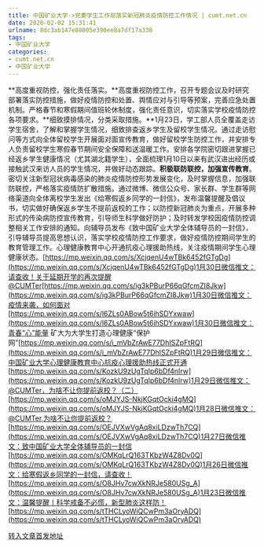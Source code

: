 ```yaml
---
title: 中国矿业大学->党委学生工作部落实新冠肺炎疫情防控工作情况 | cumt.net.cn
date: 2020-02-02 15:31:41
urlname: 8dc3ab147e88005e390ee8a7df17a338
tags: 
- 中国矿业大学
categories:
- cumt.net.cn
- 中国矿业大学
---
```

**高度重视防控，强化责任落实。**高度重视防控工作，召开专题会议及时研究部署落实防控措施，做好疫情防控和处置、舆情应对与引导等预案，完善应急处置机制。严格春节和寒假期间值班轮休制度，强化责任意识，切实落实学校疫情防控各项要求。**细致摸排情况，分类采取措施。**1月23日，学工部人员全覆盖走访学生宿舍，了解和掌握学生情况，细致排查返乡学生及留校学生情况。通过走访慰问等方式向全体留校学生开展面对面宣传教育，做好留校学生防控工作，并安排专人负责留校学生寒假春节期间安全保障和送温暖工作。安排各学院密切跟进掌握已经返乡学生健康情况（尤其湖北籍学生），全面梳理1月10日以来有武汉进出经历或接触武汉来访人员的学生情况，并做好动态跟踪。**积极联防联控，加强宣传教育**。密切关注新型冠状病毒感染的肺炎疫情防控形势发展变化，及时掌握信息，加强联防联控，严格落实疫情防扩散措施。通过微博、微信公众号、家长群、学生群等网络渠道向全体离校学生发出《给寒假返乡同学的一封信》，发布温馨提醒及倡议书，切实做好确保返乡学生不提前返校的工作；以防控新冠肺炎为重点，开展多种形式的传染病防控宣传教育，引导师生科学做好防护；及时转发学校因疫情防控调整相关工作安排的通知。向辅导员发布《致中国矿业大学全体辅导员的一封信》，引导辅导员提高思想认识，落实学校疫情防控工作要求，做好疫情防控期间学生的教育管理工作。心理健康教育中心开通抗疫心理援助热线，关注疫情期间学生心理健康状态。[https://mp.weixin.qq.com/s/XcjqenU4wTBk6452fGTgDg](https://mp.weixin.qq.com/s/XcjqenU4wTBk6452fGTgDg)1月30日微信推文：请查收！关于延期开学的再次提醒@CUMTer[https://mp.weixin.qq.com/s/ig3kPBurP66qGfcmZI8Jkw](https://mp.weixin.qq.com/s/ig3kPBurP66qGfcmZI8Jkw)1月30日微信推文：疫情来袭，如何面对[https://mp.weixin.qq.com/s/l6ZLs0ABow5t6ihSDYxwaw](https://mp.weixin.qq.com/s/l6ZLs0ABow5t6ihSDYxwaw)1月30日微信推文：青春“心”能量 矿大为大学生打造心理健康“保护网”[https://mp.weixin.qq.com/s/i_mVbZrAwE77DhISZpFtRQ](https://mp.weixin.qq.com/s/i_mVbZrAwE77DhISZpFtRQ)1月29日微信推文：中国矿业大学心理健康教育中心抗疫心理援助热线正式开通[https://mp.weixin.qq.com/s/KozkU9zUgTqIp6bDf4nIrw](https://mp.weixin.qq.com/s/KozkU9zUgTqIp6bDf4nIrw)1月29日微信推文：@CUMTer，为啥不让你提前返校？（二）[https://mp.weixin.qq.com/s/oMJYJS-NkjKGqtOcki4gMQ](https://mp.weixin.qq.com/s/oMJYJS-NkjKGqtOcki4gMQ)1月28日微信推文：@CUMTer,为啥不让你提前返校？[https://mp.weixin.qq.com/s/OEJVXwVgAq8xiLDzwTh7CQ](https://mp.weixin.qq.com/s/OEJVXwVgAq8xiLDzwTh7CQ)1月27日微信推文：致中国矿业大学全体辅导员的一封信[https://mp.weixin.qq.com/s/OMKqLrQ163TKbzW4Z8Dv0Q](https://mp.weixin.qq.com/s/OMKqLrQ163TKbzW4Z8Dv0Q)1月26日微信推文：给寒假返乡同学的一封信，请查收！[https://mp.weixin.qq.com/s/O8JHv7cwXkNRJe580USg_A](https://mp.weixin.qq.com/s/O8JHv7cwXkNRJe580USg_A)1月23日微信推文：温馨提醒丨科学戒备不必慌，新型肺炎这样防！[https://mp.weixin.qq.com/s/tTHCLyoWiQCwPm3aOryADQ](https://mp.weixin.qq.com/s/tTHCLyoWiQCwPm3aOryADQ)



[转入文章首发地址](http://xwzx.cumt.edu.cn/85/37/c523a558391/page.htm)